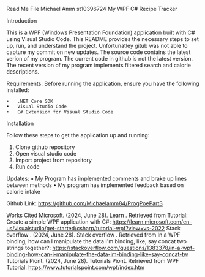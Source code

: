 Read Me File 
Michael Amm st10396724 
My WPF C# Recipe Tracker 

Introduction

This is a WPF (Windows Presentation Foundation) application built with C# using Visual Studio Code. This README provides the necessary steps to set up, run, and understand the project.
Unfortunatley gitub was not able to capture my commit on new updates. The source code contains the latest verion of my program. The current code in github is not the latest version. The recent version of my program implements filtered search and calorie descriptions.

Requirements:
Before running the application, ensure you have the following installed:

	•	.NET Core SDK
	•	Visual Studio Code
	•	C# Extension for Visual Studio Code

Installation

Follow these steps to get the application up and running:
1.	Clone github repository 
2.	Open visual studio code
3.	Import project from repository 
4.	Run code 

Updates:
•	My Program has implemented comments and brake up lines between methods 
•	My program has implemented feedback based on calorie intake

Github Link:  https://github.com/Michaelamm84/ProgPoePart3


Works Cited
Microsoft. (2024, June 28). Learn . Retrieved from Tutorial: Create a simple WPF application with C#: https://learn.microsoft.com/en-us/visualstudio/get-started/csharp/tutorial-wpf?view=vs-2022
Stack overflow . (2024, June 28). Stack overflow . Retrieved from In a WPF binding, how can I manipulate the data I'm binding, like, say concat two strings together?: https://stackoverflow.com/questions/1383378/in-a-wpf-binding-how-can-i-manipulate-the-data-im-binding-like-say-concat-tw
Tutorials Piont. (2024, June 28). Tutorials Piont. Retrieved from WPF Tutorial: https://www.tutorialspoint.com/wpf/index.htm




